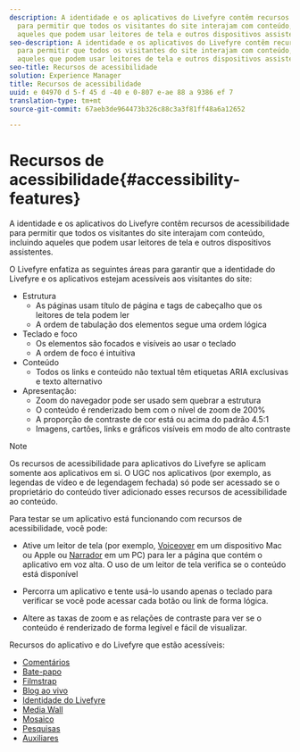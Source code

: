 ```yaml
---
description: A identidade e os aplicativos do Livefyre contêm recursos de acessibilidade
  para permitir que todos os visitantes do site interajam com conteúdo, incluindo
  aqueles que podem usar leitores de tela e outros dispositivos assistentes.
seo-description: A identidade e os aplicativos do Livefyre contêm recursos de acessibilidade
  para permitir que todos os visitantes do site interajam com conteúdo, incluindo
  aqueles que podem usar leitores de tela e outros dispositivos assistentes.
seo-title: Recursos de acessibilidade
solution: Experience Manager
title: Recursos de acessibilidade
uuid: e 04970 d 5-f 45 d -40 e 0-807 e-ae 88 a 9386 ef 7
translation-type: tm+mt
source-git-commit: 67aeb3de964473b326c88c3a3f81ff48a6a12652

---
```



# Recursos de acessibilidade{#accessibility-features}

A identidade e os aplicativos do Livefyre contêm recursos de acessibilidade para permitir que todos os visitantes do site interajam com conteúdo, incluindo aqueles que podem usar leitores de tela e outros dispositivos assistentes.

O Livefyre enfatiza as seguintes áreas para garantir que a identidade do Livefyre e os aplicativos estejam acessíveis aos visitantes do site:

* Estrutura
   * As páginas usam título de página e tags de cabeçalho que os leitores de tela podem ler
   * A ordem de tabulação dos elementos segue uma ordem lógica
* Teclado e foco
   * Os elementos são focados e visíveis ao usar o teclado
   * A ordem de foco é intuitiva
* Conteúdo
   * Todos os links e conteúdo não textual têm etiquetas ARIA exclusivas e texto alternativo
* Apresentação:
   * Zoom do navegador pode ser usado sem quebrar a estrutura
   * O conteúdo é renderizado bem com o nível de zoom de 200%
   * A proporção de contraste de cor está ou acima do padrão 4.5:1
   * Imagens, cartões, links e gráficos visíveis em modo de alto contraste

>[!NOTE]
>
>Os recursos de acessibilidade para aplicativos do Livefyre se aplicam somente aos aplicativos em si. O UGC nos aplicativos (por exemplo, as legendas de vídeo e de legendagem fechada) só pode ser acessado se o proprietário do conteúdo tiver adicionado esses recursos de acessibilidade ao conteúdo.

Para testar se um aplicativo está funcionando com recursos de acessibilidade, você pode:

* Ative um leitor de tela (por exemplo, [Voiceover](https://www.apple.com/accessibility/mac/vision/) em um dispositivo Mac ou Apple ou [Narrador](https://www.microsoft.com/en-us/accessibility/windows) em um PC) para ler a página que contém o aplicativo em voz alta. O uso de um leitor de tela verifica se o conteúdo está disponível

* Percorra um aplicativo e tente usá-lo usando apenas o teclado para verificar se você pode acessar cada botão ou link de forma lógica.
* Altere as taxas de zoom e as relações de contraste para ver se o conteúdo é renderizado de forma legível e fácil de visualizar.

Recursos do aplicativo e do Livefyre que estão acessíveis:

* [Comentários](/help/using/c-about-apps/c-comments/c-comments.md)
* [Bate-papo](../c-about-apps/c-chat-app/c-chat-app.md#c_chat_app)
* [Filmstrap](../c-about-apps/c-filmstrip-app/c-filmstrip-app.md#concept_jpc_n2j_jbb)
* [Blog ao vivo](../c-about-apps/c-liveblog-app/c-liveblog-app.md#c_liveblog_app)
* [Identidade do Livefyre](/help/implementation/t-about-identity-integration/t-about-identity-integration.md)
* [Media Wall](../c-about-apps/c-media-wall-app/c-media-wall-app.md#c_media_wall_app)
* [Mosaico](../c-about-apps/c-mosaic-app/c-mosaic-app.md#c_mosaic_app)
* [Pesquisas](../c-about-apps/c-polls-app/c-polls-app.md#c_polls_app)
* [Auxiliares](../c-about-apps/c-sidenotes-app/c-sidenotes-app.md#c_sidenotes_app)

